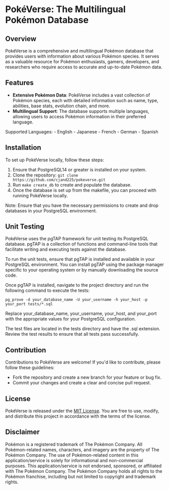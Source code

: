 # PokéVerse: The Multilingual Pokémon Database

## Overview
PokéVerse is a comprehensive and multilingual Pokémon database that provides users with information about various Pokémon species. It serves as a valuable resource for Pokémon enthusiasts, gamers, developers, and researchers who require access to accurate and up-to-date Pokémon data.

## Features
- **Extensive Pokémon Data**: PokéVerse includes a vast collection of Pokémon species, each with detailed information such as name, type, abilities, base stats, evolution chain, and more.
- **Multilingual Support**: The database supports multiple languages, allowing users to access Pokémon information in their preferred language. 

Supported Languages: 
    - English 
    - Japanese 
    - French 
    - German 
    - Spanish

## Installation
To set up PokéVerse locally, follow these steps:

1. Ensure that PostgreSQL14 or greater is installed on your system.
2. Clone the repository: `git clone https://github.com/cjand225/pokeverse.git`
3. Run `make create_db` to create and populate the database.
4. Once the database is set up from the makefile, you can proceed with running PokéVerse locally.

Note: Ensure that you have the necessary permissions to create and drop databases in your PostgreSQL environment.

## Unit Testing

PokéVerse uses the pgTAP framework for unit testing its PostgreSQL database. pgTAP is a collection of functions and command-line tools that facilitate writing and executing tests against the database.

To run the unit tests, ensure that pgTAP is installed and available in your PostgreSQL environment. You can install pgTAP using the package manager specific to your operating system or by manually downloading the source code.

Once pgTAP is installed, navigate to the project directory and run the following command to execute the tests:

`pg_prove -d your_database_name -U your_username -h your_host -p your_port tests/*.sql`

Replace your_database_name, your_username, your_host, and your_port with the appropriate values for your PostgreSQL configuration.

The test files are located in the tests directory and have the .sql extension. Review the test results to ensure that all tests pass successfully.

## Contribution
Contributions to PokéVerse are welcome! If you'd like to contribute, please follow these guidelines:
- Fork the repository and create a new branch for your feature or bug fix.
- Commit your changes and create a clear and concise pull request.

## License
PokéVerse is released under the [MIT License](https://opensource.org/licenses/MIT). You are free to use, modify, and distribute this project in accordance with the terms of the license.

## Disclaimer
Pokémon is a registered trademark of The Pokémon Company. All Pokémon-related names, characters, and imagery are the property of The Pokémon Company. The use of Pokémon-related content in this application/service is solely for informational and non-commercial purposes. This application/service is not endorsed, sponsored, or affiliated with The Pokémon Company. The Pokémon Company holds all rights to the Pokémon franchise, including but not limited to copyright and trademark rights.
